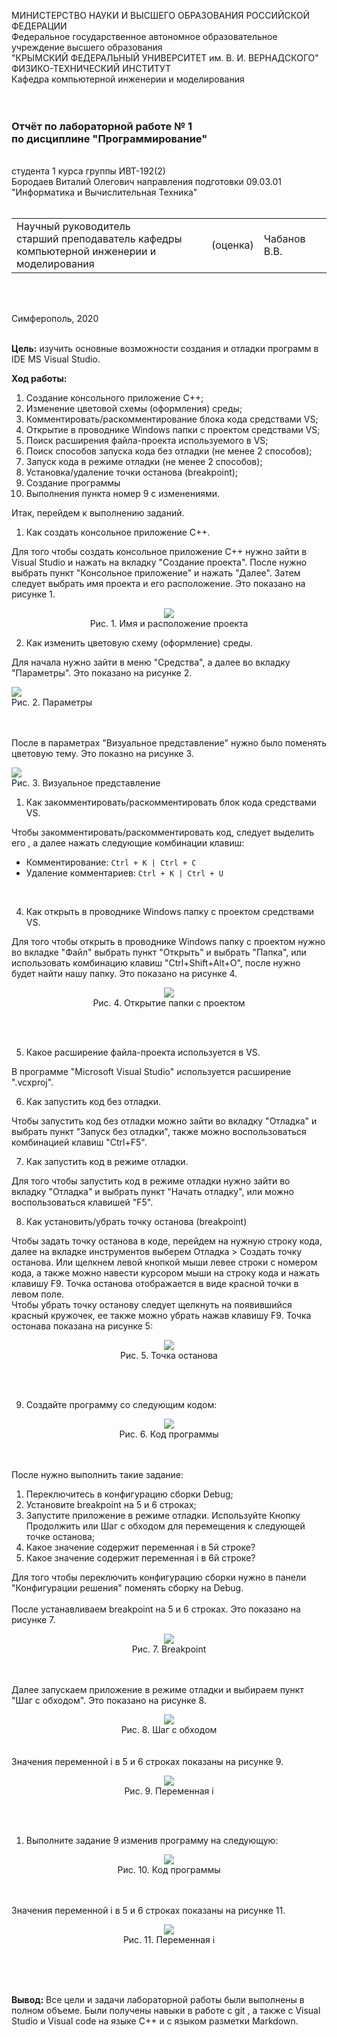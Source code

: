 МИНИСТЕРСТВО НАУКИ  И ВЫСШЕГО ОБРАЗОВАНИЯ РОССИЙСКОЙ ФЕДЕРАЦИИ  
Федеральное государственное автономное образовательное учреждение высшего образования  
"КРЫМСКИЙ ФЕДЕРАЛЬНЫЙ УНИВЕРСИТЕТ им. В. И. ВЕРНАДСКОГО"  
ФИЗИКО-ТЕХНИЧЕСКИЙ ИНСТИТУТ  
Кафедра компьютерной инженерии и моделирования
<br/><br/>
​
### Отчёт по лабораторной работе № 1<br/> по дисциплине "Программирование"
<br/>
​
студента 1 курса группы ИВТ-192(2)<br/>
Бородаев Виталий Олегович  
направления подготовки 09.03.01 "Информатика и Вычислительная Техника"
<br/>
​
<table>
<tr><td>Научный руководитель<br/> старший преподаватель кафедры<br/> компьютерной инженерии и моделирования</td>
<td>(оценка)<br/></td>
<td>Чабанов В.В.</td>
</tr>
</table>
<br/><br/>

Симферополь, 2020
<br/><br/>

**Цель:** изучить основные возможности создания и отладки программ в IDE MS Visual Studio.

**Ход работы:**

1. Создание консольного приложение С++;
2. Изменение цветовой схемы (оформления) среды;
3. Комментировать/раскомментирование блока кода средствами VS;
4. Открытие в проводнике Windows папки с проектом средствами VS;
5. Поиск расширения файла-проекта используемого в VS;
6. Поиск способов запуска кода без отладки (не менее 2 способов);
7. Запуск кода в режиме отладки (не менее 2 способов);
8. Установка/удаление точки останова (breakpoint);
9. Создание программы
10. Выполнения пункта номер 9 с изменениями.
    
Итак, перейдем к выполнению заданий.

1. Как создать консольное приложение С++.
  
Для того чтобы создать консольное приложение C++ нужно зайти в Visual Studio и нажать на вкладку "Создание проекта". После нужно выбрать пункт "Консольное приложение" и нажать "Далее". Затем следует выбрать имя проекта и его расположение. Это показано на рисунке 1.

<center>
<img src="resourses\pictures\1.PNG"><br/>
Рис. 1. Имя и расположение проекта</center>

2. Как изменить цветовую схему (оформление) среды.<br/>

Для начала нужно зайти в меню "Средства", а далее во вкладку "Параметры". Это показано на рисунке 2.

</center>
<img src="resourses\pictures\2.PNG"><br/>
Рис. 2. Параметры</center>

<br/><br/>После в параметрах "Визуальное представление" нужно было поменять цветовую тему. Это показно на рисунке 3.


<img src="resourses\pictures\3.PNG"><br/>
Рис. 3. Визуальное представление</center>


1. Как закомментировать/раскомментировать блок кода средствами VS.

Чтобы закомментировать/раскомментировать код, следует выделить его , а далее нажать следующие комбинации клавиш:
- Комментирование: `Ctrl + K | Ctrl + C`
- Удаление комментариев: `Ctrl + K | Ctrl + U`
<br/>

4. Как открыть в проводнике Windows папку с проектом средствами VS.

Для того чтобы открыть в проводнике Windows папку с проектом нужно во вкладке "Файл" выбрать пункт "Открыть" и выбрать "Папка", или использовать комбинацию клавиш "Ctrl+Shift+Alt+O", после нужно будет найти нашу папку. Это показано на рисунке 4.
<center>

<img src="resourses\pictures\4.PNG"><br/>
Рис. 4. Открытие папки с проектом</center>
<br/><br/>

5. Какое расширение файла-проекта используется в VS. 

В программе "Microsoft Visual Studio" используется расширение ".vcxproj".

6. Как запустить код без отладки.

Чтобы запустить код без отладки можно зайти во вкладку "Отладка" и выбрать пункт "Запуск без отладки", также можно воспользоваться комбинацией клавиш "Ctrl+F5".
<br/>

 7. Как запустить код в режиме отладки.
   
Для того чтобы запустить код в режиме отладки нужно зайти во вкладку "Отладка" и выбрать пункт "Начать отладку", или можно воспользоваться клавишей "F5".

8. Как установить/убрать точку останова (breakpoint)<br/>

Чтобы задать точку останова в коде, перейдем на нужную строку кода, далее на вкладке инструментов выберем Отладка > Создать точку останова. Или щелкнем левой кнопкой мыши левее строки с номером  кода, а также можно навести курсором мыши на строку кода и нажать клавишу F9. Точка останова отображается в виде красной точки в левом поле.<br/>
Чтобы убрать точку останову следует щелкнуть на появившийся красный кружочек, ее также можно убрать нажав клавишу F9. Точка остонава показана на рисунке 5:
<center>

<img src="resourses\pictures\5.PNG"><br/>
Рис. 5. Точка останова</center>
<br/><br/>

9. Создайте программу со следующим кодом:
<center>

<img src="resourses\pictures\6.PNG"><br/>
Рис. 6. Код программы</center>
<br/><br/>После нужно выполнить такие задание:
1) Переключитесь в конфигурацию сборки Debug;
2) Установите breakpoint на 5 и 6 строках;
3) Запустите приложение в режиме отладки. Используйте Кнопку Продолжить или Шаг с обходом для перемещения к следующей точке останова;
4) Какое значение содержит переменная i в 5й строке?
5) Какое значение содержит переменная i в 6й строке?


Для того чтобы переключить конфигурацию сборки нужно в панели "Конфигурации решения" поменять сборку на Debug.
<br/><br/>После устанавливаем breakpoint на 5 и 6 строках. Это показано на рисунке 7.
<center>

<img src="resourses\pictures\7.PNG"><br/>
Рис. 7. Breakpoint</center>
<br/><br/>Далее запускаем приложение в режиме отладки и выбираем пункт "Шаг с обходом". Это показано на рисунке 8.
<center>
<img src="resourses\pictures\8.PNG"><br/>
Рис. 8. Шаг с обходом</center>
<br/><br/>Значения переменной i в 5 и 6 строках показаны на рисунке 9.
<center>

<img src="resourses\pictures\9.PNG"><br/>
Рис. 9. Переменная i</center>
<br/><br/>

1.   Выполните задание 9 изменив программу на следующую:
<center>

<img src="resourses\pictures\10.PNG"><br/>
Рис. 10. Код программы</center>
<br/><br/>Значения переменной i в 5 и 6 строках показаны на рисунке 11.

<center>

<img src="resourses\pictures\11.PNG"><br/>
Рис. 11. Переменная i</center>
<br/><br/><br/> 

**Вывод:** Все цели и задачи лабораторной работы были выполнены в полном объеме. Были получены навыки в работе с git , а также с Visual Studio и Visual code на языке C++ и с языком разметки Markdown.